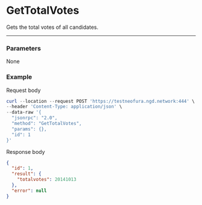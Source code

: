 # GetTotalVotes
Gets the total votes of all candidates.
<hr>

### Parameters
None

### Example

Request body

```powershell
curl --location --request POST 'https://testneofura.ngd.network:444' \
--header 'Content-Type: application/json' \
--data-raw '{
  "jsonrpc": "2.0",
  "method": "GetTotalVotes",
  "params": {},
  "id": 1
}'
```

Response body

```json
{
  "id": 1,
  "result": {
    "totalvotes": 20141013
  },
  "error": null
}
```
